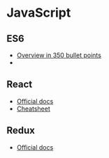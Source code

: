 # JavaScript

## ES6

 - [Overview in 350 bullet points](ponyfoo.com/articles/es6)
 - 

## React

- [Official docs](https://facebook.github.io/react/)
- [Cheatsheet](http://ricostacruz.com/cheatsheets/react.html)

## Redux

- [Official docs](http://rackt.org/redux/)